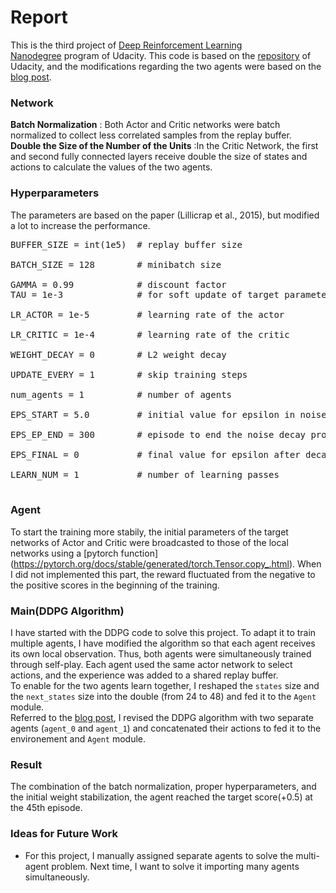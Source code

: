 # Report
This is the third project of [Deep Reinforcement Learning Nanodegree](https://www.udacity.com/course/deep-reinforcement-learning-nanodegree--nd893) program of Udacity. This code is based on the [repository](https://github.com/udacity/deep-reinforcement-learning/tree/master/ddpg-pendulum) of Udacity, and the modifications regarding the two agents were based on the [blog post](https://opensourcelibs.com/lib/deeprl-p3-collaboration-competition).

### Network
**Batch Normalization** : Both Actor and Critic networks were batch normalized to collect less correlated samples from the replay buffer.<br/>
**Double the Size of the Number of the Units** :In the Critic Network, the first and second fully connected layers receive double the size of states and actions to calculate the values of the two agents.<br/>

### Hyperparameters
The parameters are based on the paper (Lillicrap et al., 2015), but modified a lot to increase the performance.
<pre>
BUFFER_SIZE = int(1e5)  # replay buffer size<br/>
BATCH_SIZE = 128        # minibatch size<br/>
GAMMA = 0.99            # discount factor
TAU = 1e-3              # for soft update of target parameters<br/>
LR_ACTOR = 1e-5         # learning rate of the actor <br/>
LR_CRITIC = 1e-4        # learning rate of the critic<br/>
WEIGHT_DECAY = 0        # L2 weight decay<br/>
UPDATE_EVERY = 1        # skip training steps<br/>
num_agents = 1          # number of agents<br/>
EPS_START = 5.0         # initial value for epsilon in noise decay process in Agent.act()<br/>
EPS_EP_END = 300        # episode to end the noise decay process<br/>
EPS_FINAL = 0           # final value for epsilon after decay<br/>
LEARN_NUM = 1           # number of learning passes<br/>
</pre>

### Agent
To start the training more stabily, the initial parameters of the target networks of Actor and Critic were broadcasted to those of the local networks using a [pytorch function]<br/>(https://pytorch.org/docs/stable/generated/torch.Tensor.copy_.html). When I did not implemented this part, the reward fluctuated from the negative to the positive scores in the beginning of the training. <br/>

### Main(DDPG Algorithm)
I have started with the DDPG code to solve this project. To adapt it to train multiple agents, I have modified the algorithm so that each agent receives its own local observation. Thus, both agents were simultaneously trained through self-play. Each agent used the same actor network to select actions, and the experience was added to a shared replay buffer.<br/>
To enable for the two agents learn together, I reshaped the ``states`` size and the ``next_states`` size into the double (from 24 to 48) and fed it to the ``Agent`` module.<br/>
Referred to the [blog post](https://opensourcelibs.com/lib/deeprl-p3-collaboration-competition), I revised the DDPG algorithm with two separate agents (``agent_0`` and ``agent_1``) and concatenated their actions to fed it to the environement and ``Agent`` module.<br/>

### Result
The combination of the batch normalization, proper hyperparameters, and the initial weight stabilization, the agent reached the target score(+0.5) at the 45th episode.<br/>

### Ideas for Future Work
* For this project, I manually assigned separate agents to solve the multi-agent problem. Next time, I want to solve it importing many agents simultaneously. <br/>
